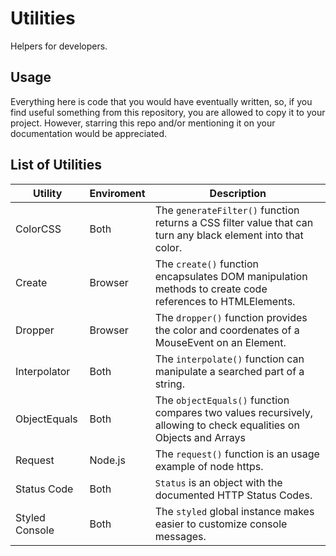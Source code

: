 # Utilities

Helpers for developers.

## Usage

Everything here is code that you would have eventually written, so, if you find useful something from this repository, you are allowed to copy it to your project. However, starring this repo and/or mentioning it on your documentation would be appreciated.

## List of Utilities

| Utility        | Enviroment | Description                                                                                                       |
| -------------- | ---------- | ----------------------------------------------------------------------------------------------------------------- |
| ColorCSS       | Both       | The `generateFilter()` function returns a CSS filter value that can turn any black element into that color.       |
| Create         | Browser    | The `create()` function encapsulates DOM manipulation methods to create code references to HTMLElements.          |
| Dropper        | Browser    | The `dropper()` function provides the color and coordenates of a MouseEvent on an Element.                        |
| Interpolator   | Both       | The `interpolate()` function can manipulate a searched part of a string.                                          |
| ObjectEquals   | Both       | The `objectEquals()` function compares two values recursively, allowing to check equalities on Objects and Arrays |
| Request        | Node.js    | The `request()` function is an usage example of node https.                                                       |
| Status Code    | Both       | `Status` is an object with the documented HTTP Status Codes.                                                      |
| Styled Console | Both       | The `styled` global instance makes easier to customize console messages.                                          |
